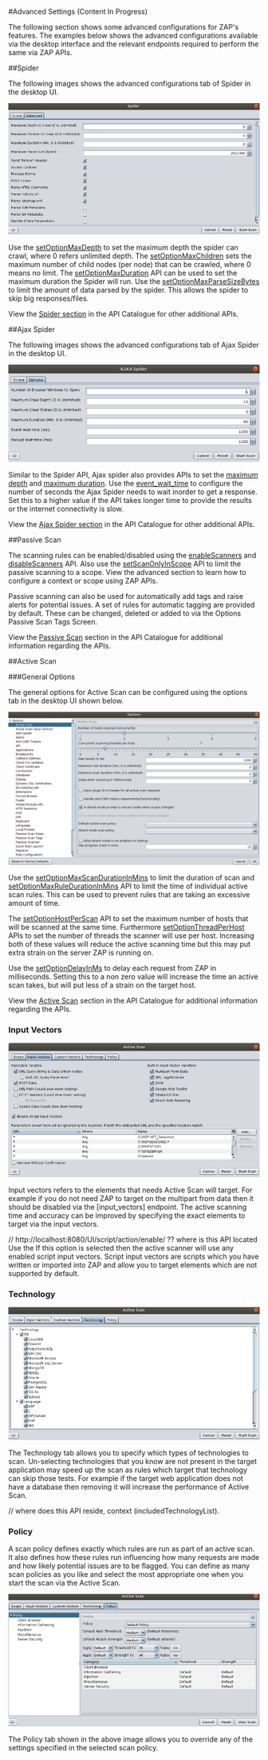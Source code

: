 #Advanced Settings  (Content In Progress)

The following section shows some advanced configurations for ZAP's features. The examples below shows the advanced configurations
available via the desktop interface and the relevant endpoints required to perform the same via ZAP APIs.

##Spider

The following images shows the advanced configurations tab of Spider in the desktop UI.

![spider_advanced](../images/spider_advanced.png)

Use the [setOptionMaxDepth](#spideractionsetoptionmaxdepth) to set the maximum depth the spider can crawl, where 0 refers unlimited depth. 
The [setOptionMaxChildren](#spideractionsetoptionmaxchildren) sets the maximum number of child nodes (per node) that can be crawled, 
where 0 means no limit. The [setOptionMaxDuration](#spideractionsetoptionmaxduration) API can be used to set the maximum duration the Spider will run.
Use the [setOptionMaxParseSizeBytes](#spideractionsetoptionmaxparsesizebytes) to limit the amount of data parsed by the spider. 
This allows the spider to skip big responses/files. 

View the [Spider section](#spider) in the API Catalogue for other additional APIs.

##Ajax Spider

The following images shows the advanced configurations tab of Ajax Spider in the desktop UI.

![ajax_spider_advanced](../images/ajax_spider_advanced.png)

Similar to the Spider API, Ajax spider also provides APIs to set the [maximum depth](#) and [maximum duration](#).
Use the [event_wait_time](#) to configure the number of seconds the Ajax Spider needs to wait inorder to get a response.
Set this to a higher value if the API takes longer time to provide the results or the internet connectivity is slow.

View the [Ajax Spider section](#spider) in the API Catalogue for other additional APIs. 

##Passive Scan

The scanning rules can be enabled/disabled using the [enableScanners](#pscanactionenablescanners) and [disableScanners]((#pscanactiondisablescanners)) API.
Also use the [setScanOnlyInScope](#pscanviewscanonlyinscope) API to limit the passive scanning to a scope. View
the advanced section to learn how to configure a context or scope using ZAP APIs.

Passive scanning can also be used for automatically add tags and raise alerts for potential issues. A set of rules for 
automatic tagging are provided by default. These can be changed, deleted or added to via the Options Passive Scan Tags Screen.

View the [Passive Scan](#spider) section in the API Catalogue for additional information regarding the APIs.

##Active Scan


###General Options

The general options for Active Scan can be configured using the options tab in the desktop UI shown below.

![options](../images/ascan_advanced_options.png)

Use the [setOptionMaxScanDurationInMins](#) to limit the duration of scan and [setOptionMaxRuleDurationInMins](#) API to limit the time of individual active scan rules.
This can be used to prevent rules that are taking an excessive amount of time.

The [setOptionHostPerScan](#) API to set the maximum number of hosts that will be scanned at the same time. 
Furthermore [setOptionThreadPerHost](#) APIs to set the number of threads the scanner will use per host. Increasing both of these values
will reduce the active scanning time but this may put extra strain on the server ZAP is running on.

Use the [setOptionDelayInMs](#) to delay each request from ZAP in milliseconds. Setting this to a non zero value will increase 
the time an active scan takes, but will put less of a strain on the target host.

View the [Active Scan](#spider) section in the API Catalogue for additional information regarding the APIs.

### Input Vectors

![input_vectors](../images/ascan_advanced_input_vectors.png)

Input vectors refers to the elements that needs Active Scan will target. For example if you do not need ZAP to target on the
multipart from data then it should be disabled via the [input_vectors] endpoint. The active scanning time and accuracy
can be improved by specifying the exact elements to target via the input vectors.

// http://localhost:8080/UI/script/action/enable/ ?? where is this API located
Use the 
If this option is selected then the active scanner will use any enabled script input vectors. Script input vectors are scripts 
which you have written or imported into ZAP and allow you to target elements which are not supported by default.


### Technology 

![technology](../images/ascan_advanced_tech.png)

The Technology tab allows you to specify which types of technologies to scan. Un-selecting technologies that you know are 
not present in the target application may speed up the scan as rules which target that technology can skip those tests.
For example if the target web application does not have a database then removing it will increase the performance of Active Scan.

// where does this API reside, context (includedTechnologyList).

### Policy

A scan policy defines exactly which rules are run as part of an active scan. It also defines how these rules run influencing 
how many requests are made and how likely potential issues are to be flagged. You can define as many scan policies as you 
like and select the most appropriate one when you start the scan via the Active Scan. 

![policy](../images/ascan_advanced_policy.png)

The Policy tab shown in the above image allows you to override any of the settings specified in the selected scan policy.



